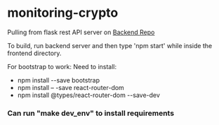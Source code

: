 # monitoring-crypto

Pulling from flask rest API server on [Backend Repo](https://github.com/Dayana20/monitoring-crypto)

To build, run backend server and then type 'npm start' while inside the frontend directory.

For bootstrap to work:
Need to install:
* npm install --save bootstrap
* npm install – -save react-router-dom
* npm install @types/react-router-dom --save-dev
### Can run "make dev_env" to install requirements